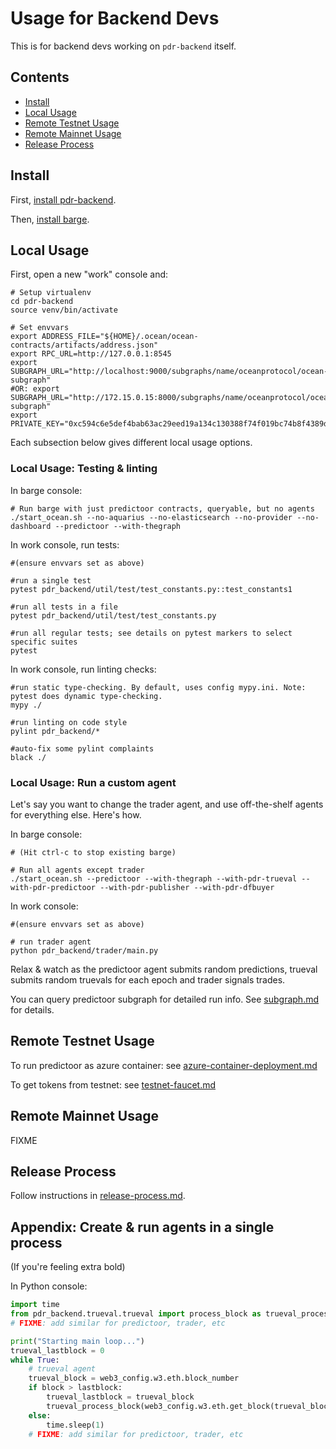 <!--
Copyright 2023 Ocean Protocol Foundation
SPDX-License-Identifier: Apache-2.0
-->

# Usage for Backend Devs

This is for backend devs working on `pdr-backend` itself.

## Contents

- [Install](#install)
- [Local Usage](#local-usage)
- [Remote Testnet Usage](#remote-testnet-usage)
- [Remote Mainnet Usage](#remote-mainnet-usage)
- [Release Process](#release-process)

## Install

First, [install pdr-backend](install.md).

Then, [install barge](barge.md#install-barge).

## Local Usage

First, open a new "work" console and:
```console
# Setup virtualenv
cd pdr-backend
source venv/bin/activate

# Set envvars
export ADDRESS_FILE="${HOME}/.ocean/ocean-contracts/artifacts/address.json"
export RPC_URL=http://127.0.0.1:8545
export SUBGRAPH_URL="http://localhost:9000/subgraphs/name/oceanprotocol/ocean-subgraph"
#OR: export SUBGRAPH_URL="http://172.15.0.15:8000/subgraphs/name/oceanprotocol/ocean-subgraph"
export PRIVATE_KEY="0xc594c6e5def4bab63ac29eed19a134c130388f74f019bc74b8f4389df2837a58"
```

Each subsection below gives different local usage options.

### Local Usage: Testing & linting

In barge console:
```console
# Run barge with just predictoor contracts, queryable, but no agents
./start_ocean.sh --no-aquarius --no-elasticsearch --no-provider --no-dashboard --predictoor --with-thegraph
```

In work console, run tests:
```console
#(ensure envvars set as above)

#run a single test
pytest pdr_backend/util/test/test_constants.py::test_constants1

#run all tests in a file
pytest pdr_backend/util/test/test_constants.py

#run all regular tests; see details on pytest markers to select specific suites
pytest
```

In work console, run linting checks:
```console
#run static type-checking. By default, uses config mypy.ini. Note: pytest does dynamic type-checking.
mypy ./

#run linting on code style
pylint pdr_backend/*

#auto-fix some pylint complaints
black ./
```

### Local Usage: Run a custom agent

Let's say you want to change the trader agent, and use off-the-shelf agents for everything else. Here's how.

In barge console:
```console
# (Hit ctrl-c to stop existing barge)

# Run all agents except trader
./start_ocean.sh --predictoor --with-thegraph --with-pdr-trueval --with-pdr-predictoor --with-pdr-publisher --with-pdr-dfbuyer
```

In work console:
```console
#(ensure envvars set as above)

# run trader agent
python pdr_backend/trader/main.py
```

Relax & watch as the predictoor agent submits random predictions, trueval submits random truevals for each epoch and trader signals trades.

You can query predictoor subgraph for detailed run info. See [subgraph.md](subgraph.md) for details.

## Remote Testnet Usage

To run predictoor as azure container: see [azure-container-deployment.md](azure-container-deployment.md)

To get tokens from testnet: see [testnet-faucet.md](testnet-faucet.md)

## Remote Mainnet Usage

FIXME

## Release Process

Follow instructions in [release-process.md](release-process.md).

## Appendix: Create & run agents in a single process

(If you're feeling extra bold)

In Python console:
```python
import time
from pdr_backend.trueval.trueval import process_block as trueval_process_block
# FIXME: add similar for predictoor, trader, etc

print("Starting main loop...")
trueval_lastblock = 0
while True:
    # trueval agent
    trueval_block = web3_config.w3.eth.block_number
    if block > lastblock:
        trueval_lastblock = trueval_block
        trueval_process_block(web3_config.w3.eth.get_block(trueval_block, full_transactions=False))
    else:
        time.sleep(1)
    # FIXME: add similar for predictoor, trader, etc
```




